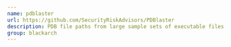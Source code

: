 ```yaml
---
name: pdblaster
url: https://github.com/SecurityRiskAdvisors/PDBlaster
description: PDB file paths from large sample sets of executable files. URL : https://github.com/SecurityRiskAdvisors/PDBlaster Groups : blackarch blackarch-forensic blackarch-malware
group: blackarch
---
```

